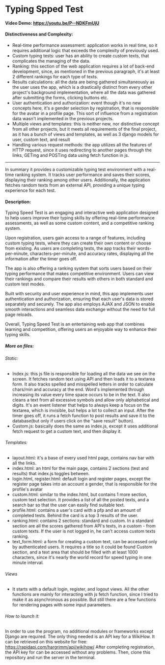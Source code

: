 # Typing Spped Test
#### Video Demo: https://youtu.be/P--NDKFmUjU
#### Distinctiveness and Complexity:
* Real-time performance assessment: application works in real time, so it requires additional logic that exceeds the complexity of previously used.
* Custom typing tests: user has an ability to create custom texts, that complicates the managing of the data.
* Ranking: this section of the web application requires a lot of back-end development, since, as mentioned in the previous paragraph, it's at least 2 different rankings for each type of texts. 
* Results calculations: all the data are being gathered simultaneously as the user uses the app, which is a drastically distinct from every other project's background implementation, where all the data was gathered after submitting the forms, clicking buttons etc. 
* User authentication and authorization: event though it's no new concepts here, it's a gender selection by registration, that is responsible for the avatar in a profile page. This sort of influence from a registration data wasn't implemented in the previous projects.
* Multiple views and templates: this is neither new, nor distinctive concept from all other projects, but it meets all requirements of the final project, as it has a bunch of views and templates, as well as 3 django models for user, custom text, and result
* Handling various request methods: the app utilizes all the features of HTTP request, since it uses redirecting to another pages through the links, GETing and POSTing data using fetch function in js.
---
In summary it provides a customizable typing test environment with a real-time ranking system. It tracks user performance and saves their scores, displaying their ranking among other users. Additionally, the application fetches random texts from an external API, providing a unique typing experience for each test.
#### Description:
Typing Speed Test is an engaging and interactive web application designed to help users improve their typing skills by offering real-time performance assessments, as well as some custom content, and a competitive ranking system.

Upon registration, users gain access to a range of features, including custom typing tests, where they can create their own content or choose from existing. As users are completing tests, the app tracks their words-per-minute, characters-per-minute, and accuracy rates, displaying all the information after the timer goes off.

The app is also offering a ranking system that sorts users based on their typing performance that makes competitive environment. Users can view their rankings and compare their results with others in both standard and custom test modes.

Built with security and user experience in mind, this app implements user authentication and authorization, ensuring that each user's data is stored separately and securely. The app also employs AJAX and JSON to enable smooth interactions and seamless data exchange without the need for full page reloads.

Overall, Typing Speed Test is an entertaining web app that combines learning and competition, offering users an enjoyable way to enhance their typing skills.

##### More on files:

###### Static:

* Index.js: this js file is responsible for loading all the data we see on the screen. It fetches random text using API and then loads it to a textarea form. It also tracks spelled and misspelled letters in order to calculate chars/min and accuracy at the end. Word's implemented through increasing its value every time space occurs to be in the text. It also cleans a text from all excessive symbols and allow only alphabetical and digits. It's an event listener that helps to always keep a focus on the textarea, which is invisible, but helps a lot to collect an input. After the timer goes off, it runs a fetch function to post results and save it to the database(but only if users click on the "save result" button).
* Custom.js: basically does the same as index.js, except it uses additional fetch request to get a custom text, and then display it.

###### Templates:

* layout.html: it's a base of every used html page, contains nav bar with all the links.
* index.html: an html for the main page, contains 2 sections (test and results) that index.js toggles between.
* login.html, register.html: default login and register pages, except the register page takes into an account a gender, that is responsible for the profile's avatar
* custom.html: similar to the index.html, but contains 1 more section, custom text selection. It provides a list of all the posted texts, and a search bar so that the user can easily find suitable text.
* profile.html: contains a user's card with a pfp and an amount of completed tests. Behind the card is a top 3 results of the user.
* ranking.html: contains 2 sections: standard and custom. In a standard section are all the scores gathered from API's texts, in a custom - from custom texts. If the user is not logged in, he can't access custom texts ranking.
* text_form.html: a form for creating a custom text, can be accessed only by authenticated users. It requires a title so it could be found Custom section, and a text area that should be filled with at least 1000 characters, since it's nearly the world record for speed typing in one minute interval.
  
###### Views

* It starts with a default login, register, and logout views. All the other functions are mainly for interacting with js fetch function, since I tried to make it as asynchronous as possible. But still there are a few functions for rendering pages with some input parameters.
  

###### How to launch it:
In order to use the program, no additional modules or frameworks except Django are required. The only thing needed is an API key for a WikiHow. It can be retrieved on this website for free: https://rapidapi.com/hargrimm/api/wikihow/
After completing registration, the API key for can be accessed without any problems.
Then, clone this repository and run the server in the terminal.